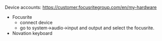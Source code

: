 
Device accounts: https://customer.focusritegroup.com/en/my-hardware

* Focusrite
  * connect device
  * go to system->audio->input and output and select the focusrite.
* Novation keyboard
